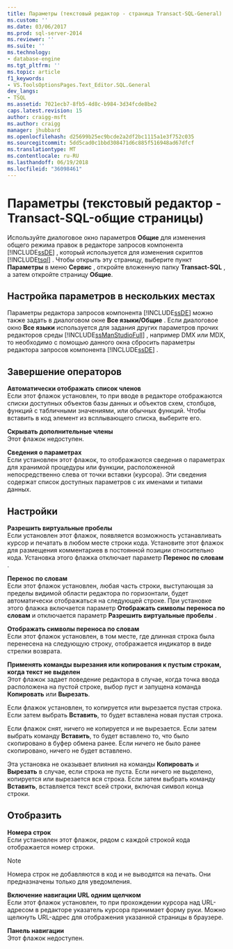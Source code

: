 ```yaml
---
title: Параметры (текстовый редактор - страница Transact-SQL-General) | Документы Microsoft
ms.custom: ''
ms.date: 03/06/2017
ms.prod: sql-server-2014
ms.reviewer: ''
ms.suite: ''
ms.technology:
- database-engine
ms.tgt_pltfrm: ''
ms.topic: article
f1_keywords:
- VS.ToolsOptionsPages.Text_Editor.SQL.General
dev_langs:
- TSQL
ms.assetid: 7021ecb7-8fb5-4d8c-b984-3d34fcde8be2
caps.latest.revision: 15
author: craigg-msft
ms.author: craigg
manager: jhubbard
ms.openlocfilehash: d25699b25ec9bcde2a2df2bc1115a1e3f752c035
ms.sourcegitcommit: 5dd5cad0c1bbd308471d6c885f516948ad67dfcf
ms.translationtype: MT
ms.contentlocale: ru-RU
ms.lasthandoff: 06/19/2018
ms.locfileid: "36098461"
---
```

# <a name="options-text-editor---transact-sql--general-page"></a>Параметры (текстовый редактор - Transact-SQL-общие страницы)
  Используйте диалоговое окно параметров **Общие** для изменения общего режима правок в редакторе запросов компонента [!INCLUDE[ssDE](../includes/ssde-md.md)] , который используется для изменения скриптов [!INCLUDE[tsql](../includes/tsql-md.md)] . Чтобы открыть эту страницу, выберите пункт **Параметры** в меню **Сервис** , откройте вложенную папку **Transact-SQL** , а затем откройте страницу **Общие**.  
  
## <a name="setting-options-in-multiple-locations"></a>Настройка параметров в нескольких местах  
 Параметры редактора запросов компонента [!INCLUDE[ssDE](../includes/ssde-md.md)] можно также задать в диалоговом окне **Все языки/Общие** . Если диалоговое окно **Все языки** используется для задания других параметров прочих редакторов среды [!INCLUDE[ssManStudioFull](../includes/ssmanstudiofull-md.md)] , например DMX или MDX, то необходимо с помощью данного окна сбросить параметры редактора запросов компонента [!INCLUDE[ssDE](../includes/ssde-md.md)] .  
  
## <a name="statement-completion"></a>Завершение операторов  
 **Автоматически отображать список членов**  
 Если этот флажок установлен, то при вводе в редакторе отображаются списки доступных объектов базы данных и объектов схем, столбцов, функций с табличными значениями, или обычных функций. Чтобы вставить в код элемент из всплывающего списка, выберите его.  
  
 **Скрывать дополнительные члены**  
 Этот флажок недоступен.  
  
 **Сведения о параметрах**  
 Если установлен этот флажок, то отображаются сведения о параметрах для хранимой процедуры или функции, расположенной непосредственно слева от точки вставки (курсора). Эти сведения содержат список доступных параметров с их именами и типами данных.  
  
## <a name="settings"></a>Настройки  
 **Разрешить виртуальные пробелы**  
 Если установлен этот флажок, появляется возможность устанавливать курсор и печатать в любом месте строки кода. Установите этот флажок для размещения комментариев в постоянной позиции относительно кода. Установка этого флажка отключает параметр **Перенос по словам** .  
  
 **Перенос по словам**  
 Если этот флажок установлен, любая часть строки, выступающая за пределы видимой области редактора по горизонтали, будет автоматически отображаться на следующей строке. При установке этого флажка включается параметр **Отображать символы переноса по словам** и отключается параметр **Разрешить виртуальные пробелы** .  
  
 **Отображать символы переноса по словам**  
 Если этот флажок установлен, в том месте, где длинная строка была перенесена на следующую строку, отображается индикатор в виде стрелки возврата.  
  
 **Применять команды вырезания или копирования к пустым строкам, когда текст не выделен**  
 Этот флажок задает поведение редактора в случае, когда точка ввода расположена на пустой строке, выбор пуст и запущена команда **Копировать** или **Вырезать**.  
  
 Если флажок установлен, то копируется или вырезается пустая строка. Если затем выбрать **Вставить**, то будет вставлена новая пустая строка.  
  
 Если флажок снят, ничего не копируется и не вырезается. Если затем выбрать команду **Вставить**, то будет вставлено то, что было скопировано в буфер обмена ранее. Если ничего не было ранее скопировано, ничего не будет вставлено.  
  
 Эта установка не оказывает влияния на команды **Копировать** и **Вырезать** в случае, если строка не пуста. Если ничего не выделено, копируется или вырезается вся строка. Если затем выбрать команду **Вставить**, вставляется текст всей строки, включая символ конца строки.  
  
## <a name="display"></a>Отобразить  
 **Номера строк**  
 Если установлен этот флажок, рядом с каждой строкой кода отображается номер строки.  
  
> [!NOTE]  
>  Номера строк не добавляются в код и не выводятся на печать. Они предназначены только для уведомления.  
  
 **Включение навигации URL одним щелчком**  
 Если этот флажок установлен, то при прохождении курсора над URL-адресом в редакторе указатель курсора принимает форму руки. Можно щелкнуть URL-адрес для отображения указанной страницы в браузере.  
  
 **Панель навигации**  
 Этот флажок недоступен.  
  
  